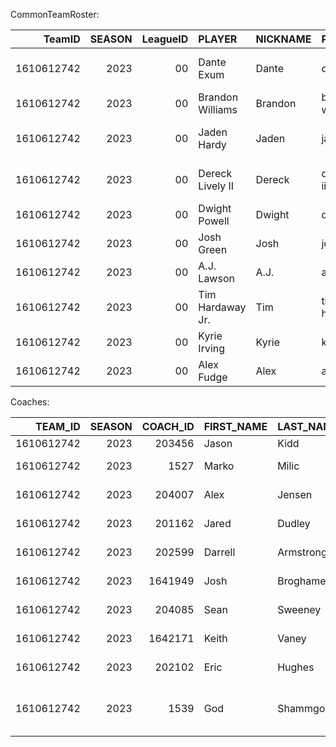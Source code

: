 CommonTeamRoster:

|     TeamID |   SEASON |   LeagueID | PLAYER           | NICKNAME   | PLAYER_SLUG      |   NUM | POSITION   | HEIGHT   |   WEIGHT | BIRTH_DATE   |   AGE | EXP   | SCHOOL                        |   PLAYER_ID | HOW_ACQUIRED                             |
|-----------:|---------:|-----------:|:-----------------|:-----------|:-----------------|------:|:-----------|:---------|---------:|:-------------|------:|:------|:------------------------------|------------:|:-----------------------------------------|
| 1610612742 |     2023 |         00 | Dante Exum       | Dante      | dante-exum       |     0 | G          | 6-5      |      214 | JUL 13, 1995 |    28 | 6     | Australian Institute of Sport |      203957 | Signed on 07/14/23                       |
| 1610612742 |     2023 |         00 | Brandon Williams | Brandon    | brandon-williams |    00 | G          | 6-1      |      190 | NOV 22, 1999 |    24 | 1     | Arizona                       |     1630314 | Signed on 12/28/23                       |
| 1610612742 |     2023 |         00 | Jaden Hardy      | Jaden      | jaden-hardy      |     1 | G          | 6-3      |      198 | JUL 05, 2002 |    21 | 1     | NBA G League Ignite           |     1630702 | Draft Rights Traded from SAC on 06/24/22 |
| 1610612742 |     2023 |         00 | Dereck Lively II | Dereck     | dereck-lively-ii |     2 | C          | 7-1      |      230 | FEB 12, 2004 |    20 | R     | Duke                          |     1641726 | Draft Rights Traded from OKC on 07/06/23 |
| 1610612742 |     2023 |         00 | Dwight Powell    | Dwight     | dwight-powell    |     7 | F-C        | 6-10     |      240 | JUL 20, 1991 |    32 | 9     | Stanford                      |      203939 | Traded from BOS on 12/18/14              |
| 1610612742 |     2023 |         00 | Josh Green       | Josh       | josh-green       |     8 | G          | 6-5      |      200 | NOV 16, 2000 |    23 | 3     | Arizona                       |     1630182 | #18 Pick in 2020 Draft                   |
| 1610612742 |     2023 |         00 | A.J. Lawson      | A.J.       | aj-lawson        |     9 | G          | 6-6      |      179 | JUL 15, 2000 |    23 | 1     | South Carolina                |     1630639 | Signed on 12/26/22                       |
| 1610612742 |     2023 |         00 | Tim Hardaway Jr. | Tim        | tim-hardaway-jr  |    10 | G-F        | 6-5      |      205 | MAR 16, 1992 |    32 | 10    | Michigan                      |      203501 | Traded from NYK on 01/31/19              |
| 1610612742 |     2023 |         00 | Kyrie Irving     | Kyrie      | kyrie-irving     |    11 | G          | 6-2      |      195 | MAR 23, 1992 |    32 | 12    | Duke                          |      202681 | Traded from BKN on 02/06/23              |
| 1610612742 |     2023 |         00 | Alex Fudge       | Alex       | alex-fudge       |    17 | F          | 6-8      |      200 | MAY 06, 2003 |    21 | R     | Florida                       |     1641788 | Signed on 03/04/24                       |

Coaches:

|    TEAM_ID |   SEASON |   COACH_ID | FIRST_NAME   | LAST_NAME   | COACH_NAME        |   IS_ASSISTANT | COACH_TYPE                             | SORT_SEQUENCE   |   SUB_SORT_SEQUENCE |
|-----------:|---------:|-----------:|:-------------|:------------|:------------------|---------------:|:---------------------------------------|:----------------|--------------------:|
| 1610612742 |     2023 |     203456 | Jason        | Kidd        | Jason Kidd        |              1 | Head Coach                             |                 |                   1 |
| 1610612742 |     2023 |       1527 | Marko        | Milic       | Marko Milic       |              2 | Assistant Coach                        |                 |                   5 |
| 1610612742 |     2023 |     204007 | Alex         | Jensen      | Alex Jensen       |              2 | Assistant Coach                        |                 |                   5 |
| 1610612742 |     2023 |     201162 | Jared        | Dudley      | Jared Dudley      |              2 | Assistant Coach                        |                 |                   5 |
| 1610612742 |     2023 |     202599 | Darrell      | Armstrong   | Darrell Armstrong |              2 | Assistant Coach                        |                 |                   5 |
| 1610612742 |     2023 |    1641949 | Josh         | Broghamer   | Josh Broghamer    |              2 | Assistant Coach                        |                 |                   5 |
| 1610612742 |     2023 |     204085 | Sean         | Sweeney     | Sean Sweeney      |              2 | Assistant Coach                        |                 |                   5 |
| 1610612742 |     2023 |    1642171 | Keith        | Vaney       | Keith Vaney       |              2 | Assistant Coach                        |                 |                   5 |
| 1610612742 |     2023 |     202102 | Eric         | Hughes      | Eric Hughes       |              2 | Assistant Coach                        |                 |                   5 |
| 1610612742 |     2023 |       1539 | God          | Shammgod    | God Shammgod      |             12 | Assistant Coach for Player Development |                 |                   6 |